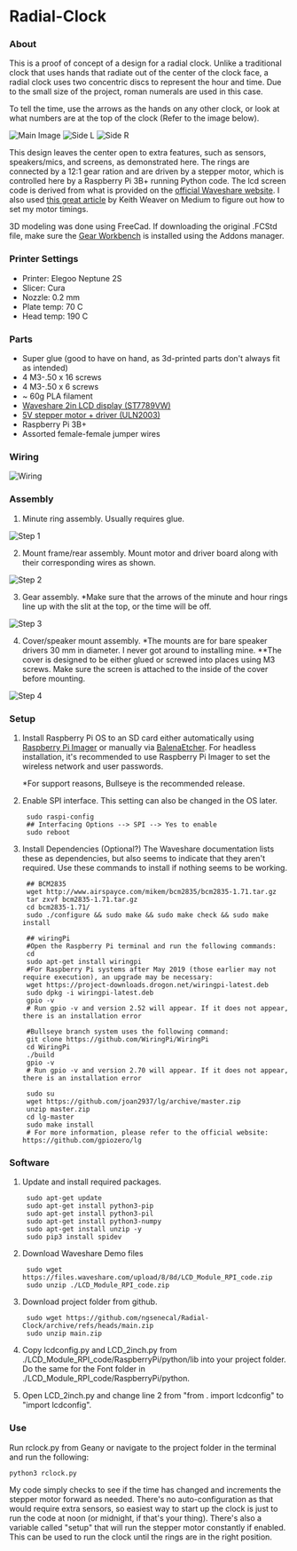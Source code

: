 # Radial-Clock

### About
This is a proof of concept of a design for a radial clock. Unlike a traditional clock that uses hands that radiate out of the center of the clock face, a radial clock uses two concentric discs to represent the hour and time. Due to the small size of the project, roman numerals are used in this case.

To tell the time, use the arrows as the hands on any other clock, or look at what numbers are at the top of the clock (Refer to the image below).

![Main Image](https://github.com/boouung/Radial-Clock/blob/main/images/20250523_150429.jpg)
![Side L](https://github.com/ngsenecal/Radial-Clock/blob/main/images/20250523_150519.jpg)
![Side R](https://github.com/ngsenecal/Radial-Clock/blob/main/images/20250523_150529.jpg)


This design leaves the center open to extra features, such as sensors, speakers/mics, and screens, as demonstrated here.
The rings are connected by a 12:1 gear ration and are driven by a stepper motor, which is controlled here by a Raspberry Pi 3B+ running Python code. The lcd screen code is derived from what is provided on the [official Waveshare website](https://www.waveshare.com/wiki/2inch_LCD_Module#Download_Examples). I also used [this great article](https://keithweaverca.medium.com/controlling-stepper-motors-using-python-with-a-raspberry-pi-b3fbd482f886)  by  Keith Weaver on Medium to figure out how to set my motor timings.

3D modeling was done using FreeCad. If downloading the original .FCStd file, make sure the [Gear Workbench](https://wiki.freecad.org/FCGear_Workbench) is installed using the Addons manager.

### Printer Settings
- Printer: Elegoo Neptune 2S
- Slicer: Cura
- Nozzle: 0.2 mm
- Plate temp: 70 C
 - Head temp: 190 C

### Parts
- Super glue (good to have on hand, as 3d-printed parts don't always fit as intended)
- 4 M3-.50 x 16 screws
- 4 M3-.50 x 6 screws
- ~ 60g PLA filament
- [Waveshare 2in LCD display (ST7789VW)](https://www.amazon.com/dp/B082GFTZQD?ref=ppx_yo2ov_dt_b_fed_asin_title&th=1)
- [5V stepper motor + driver (ULN2003)](https://www.amazon.com/dp/B0BG4ZCFLQ?ref=ppx_yo2ov_dt_b_fed_asin_title&th=1)
-  Raspberry Pi 3B+
-  Assorted female-female jumper wires

### Wiring
![Wiring](https://github.com/ngsenecal/Radial-Clock/blob/main/images/wiring.PNG)

### Assembly
1. Minute ring assembly. Usually requires glue.

![Step 1](https://github.com/boouung/Radial-Clock/blob/main/images/Step1.PNG)

2. Mount frame/rear assembly. Mount motor and driver board along with their corresponding wires as shown.

![Step 2](https://github.com/boouung/Radial-Clock/blob/main/images/Step2.PNG)

3. Gear assembly. 
	*Make sure that the arrows of the minute and hour rings line up with the slit at the top, or the time will be off.

![Step 3](https://github.com/boouung/Radial-Clock/blob/main/images/Step3.PNG)

4. Cover/speaker mount assembly. 
	*The mounts are for bare speaker drivers 30 mm in diameter. I never got around to installing mine. 
	**The cover is designed to be either glued or screwed into places using M3 screws. Make sure the screen is attached to the inside of the cover before mounting.

![Step 4](https://github.com/boouung/Radial-Clock/blob/main/images/Step4.PNG)

### Setup
1. Install Raspberry Pi OS to an SD card either automatically using [Raspberry Pi Imager](https://www.raspberrypi.com/software/) or manually via [BalenaEtcher](https://etcher.balena.io/). For headless installation, it's recommended to use Raspberry Pi Imager to set the wireless network and user passwords.

	*For support reasons, Bullseye is the recommended release.

2. Enable SPI interface. This setting can also be changed in the OS later.

		sudo raspi-config
		## Interfacing Options --> SPI --> Yes to enable
		sudo reboot

3. Install Dependencies (Optional?)
The Waveshare documentation lists these as dependencies, but also seems to indicate that they aren't required. Use these commands to install if nothing seems to be working.

		## BCM2835
		wget http://www.airspayce.com/mikem/bcm2835/bcm2835-1.71.tar.gz
		tar zxvf bcm2835-1.71.tar.gz 
		cd bcm2835-1.71/
		sudo ./configure && sudo make && sudo make check && sudo make install

		## wiringPi
		#Open the Raspberry Pi terminal and run the following commands:
		cd
		sudo apt-get install wiringpi
		#For Raspberry Pi systems after May 2019 (those earlier may not require execution), an upgrade may be necessary:
		wget https://project-downloads.drogon.net/wiringpi-latest.deb
		sudo dpkg -i wiringpi-latest.deb
		gpio -v
		# Run gpio -v and version 2.52 will appear. If it does not appear, there is an installation error

		#Bullseye branch system uses the following command:
		git clone https://github.com/WiringPi/WiringPi
		cd WiringPi
		./build
		gpio -v
		# Run gpio -v and version 2.70 will appear. If it does not appear, there is an installation error

		sudo su
		wget https://github.com/joan2937/lg/archive/master.zip
		unzip master.zip
		cd lg-master
		sudo make install 
		# For more information, please refer to the official website: https://github.com/gpiozero/lg

### Software
1. Update and install required packages.	
	
		sudo apt-get update
		sudo apt-get install python3-pip
		sudo apt-get install python3-pil
		sudo apt-get install python3-numpy
		sudo apt-get install unzip -y
		sudo pip3 install spidev

2. Download Waveshare Demo files 
		
		sudo wget https://files.waveshare.com/upload/8/8d/LCD_Module_RPI_code.zip
		sudo unzip ./LCD_Module_RPI_code.zip 

3. Download project folder from github.

		sudo wget https://github.com/ngsenecal/Radial-Clock/archive/refs/heads/main.zip 
		sudo unzip main.zip

4. Copy lcdconfig.py and LCD_2inch.py from ./LCD_Module_RPI_code/RaspberryPi/python/lib into your project folder. Do the same for the Font folder in ./LCD_Module_RPI_code/RaspberryPi/python.

5. Open LCD_2inch.py and change line 2 from "from . import lcdconfig" to "import lcdconfig".

### Use
Run rclock.py from Geany or navigate to the project folder in the terminal and run the following:
	
	python3 rclock.py

My code simply checks to see if the time has changed and increments the stepper motor forward as needed. There's no auto-configuration as that would require extra sensors, so easiest way to start up the clock is just to run the code at noon (or midnight, if that's your thing). 
There's also a variable called "setup" that will run the stepper motor constantly if enabled. This can be used to run the clock until the rings are in the right position.
